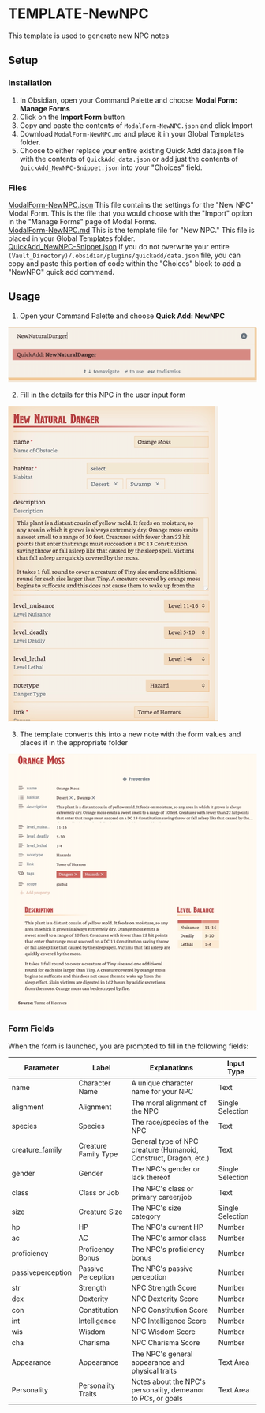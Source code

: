 # TEMPLATE-NewNPC

This template is used to generate new NPC notes

## Setup

### Installation

1. In Obsidian, open your Command Palette and choose **Modal Form: Manage Forms**
2. Click on the **Import Form** button
3. Copy and paste the contents of `ModalForm-NewNPC.json` and click Import
4. Download `ModalForm-NewNPC.md` and place it in your Global Templates folder. 
5. Choose to either replace your entire existing Quick Add data.json file with the contents of `QuickAdd_data.json` or add just the contents of `QuickAdd_NewNPC-Snippet.json` into your "Choices" field.  

### Files

[ModalForm-NewNPC.json](/TEMPLATE_NewNPC/ModalForm-NewNPC.json) This file contains the settings for the "New NPC" Modal Form. This is the file that you would choose with the "Import" option in the "Manage Forms" page of Modal Forms. <br>
[ModalForm-NewNPC.md](/TEMPLATE_NewNPC/ModalForm-NewNPC.md) This is the template file for "New NPC." This file is placed in your Global Templates folder. <br>
[QuickAdd_NewNPC-Snippet.json](/TEMPLATE_NewNPC/QuickAdd_NewNPC-Snippet.json) If you do not overwrite your entire `(Vault_Directory)/.obsidian/plugins/quickadd/data.json` file, you can copy and paste this portion of code within the "Choices" block to add a "NewNPC" quick add command. 

## Usage

1. Open your Command Palette and choose **Quick Add: NewNPC**

![Screenshot - Quick Add NewNaturalDanger](/images/screenshot_quickadd_newnaturaldanger.png "Screenshot - Quick Add NewNaturalDanger")

2. Fill in the details for this NPC in the user input form

![Screenshot - NewNaturalDanger Modal Form](/images/screenshot_modalform_newnaturaldanger.png "Screenshot - NewNaturalDanger Modal Form")

3. The template converts this into a new note with the form values and places it in the appropriate folder

![Screenshot - NewNaturalDanger Example Note](/images/screenshot_newnaturaldanger_example.png "Screenshot - NewNaturalDanger Example Note")

### Form Fields

When the form is launched, you are prompted to fill in the following fields:

| Parameter | Label | Explanations | Input Type |
|---|---|---|---|
|name|Character Name|A unique character name for your NPC|Text|
|alignment|Alignment|The moral alignment of the NPC|Single Selection|
|species|Species|The race/species of the NPC|Text|
|creature_family|Creature Family Type|General type of NPC creature (Humanoid, Construct, Dragon, etc.)|Text|
|gender|Gender|The NPC's gender or lack thereof|Single Selection|
|class|Class or Job|The NPC's class or primary career/job|Text|
|size|Creature Size|The NPC's size category|Single Selection|
|hp|HP|The NPC's current HP|Number|
|ac|AC|The NPC's armor class|Number|
|proficiency|Proficency Bonus|The NPC's proficiency bonus|Number|
|passiveperception|Passive Perception|The NPC's passive perception|Number|
|str|Strength|NPC Strength Score|Number|
|dex|Dexterity|NPC Dexterity Score|Number|
|con|Constitution|NPC Constitution Score|Number|
|int|Intelligence|NPC Intelligence Score|Number|
|wis|Wisdom|NPC Wisdom Score|Number|
|cha|Charisma|NPC Charisma Score|Number|
|Appearance|Appearance|The NPC's general appearance and physical traits|Text Area|
|Personality|Personality Traits|Notes about the NPC's personality, demeanor to PCs, or goals|Text Area|
